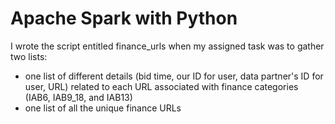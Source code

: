 # Apache Spark with Python

I wrote the script entitled finance_urls when my assigned task was to gather two lists:
- one list of different details (bid time, our ID for user, data partner's ID for user, URL) related to each URL associated with finance categories (IAB6, IAB9_18, and IAB13)
- one list of all the unique finance URLs
